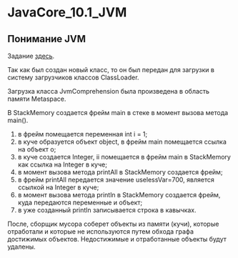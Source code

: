 # JavaCore_10.1_JVM
## Понимание JVM
Задание [здесь](https://github.com/netology-code/jd-homeworks/blob/master/jvm/task1/README.md).

Так как был создан новый класс, то он был передан для загрузки в систему загрузчиков классов ClassLoader.

Загрузка класса JvmComprehension была произведена в область памяти Metaspace.

В StackMemory создается фрейм  main в стеке в момент вызова метода main().

1. в фрейм помещается переменная int i = 1;
2. в куче образуется объект object,  в фрейм main помещается ссылка на объект о;
3. в куче создается Integer, ii помещается в фрейм main в StackMemory как ссылка на Integer в куче;
4. в момент вызова метода printAll в StackMemory создается фрейм; 
5. в фрейм printAll передается значение uselessVar=700, является ссылкой на Integer в куче;
6. в момент вызова метода println в StackMemory создается фрейм, куда передаются переменные и объект;
7. в уже созданный println записывается строка в кавычках.

После, сборщик мусора соберет объекты из памяти (кучи), которые отработали и которые не используются путем обхода графа достижимых объектов.
Недостижимые  и отработанные объекты будут удалены.
